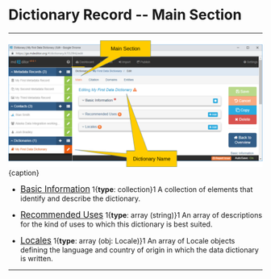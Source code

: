 # Dictionary Record -- Main Section
---

![Dictionary Main Edit Window](/assets/reference/edit-objects/dictionary/main/main-closed.png){caption}

 * [<span class="md-panel" style="font-size: larger">Basic Information</span>](basicInfo-panel.md)  <i class="fa fa-asterisk required" title="Required"> </i> 1{**type**: collection}1  A collection of elements that identify and describe the dictionary.

 * [<span class="md-panel" style="font-size: larger">Recommended Uses</span>](uses-panel.md)  1{**type**: array (string)}1  An array of descriptions for the kind of uses to which this dictionary is best suited. 
 
 * [<span class="md-panel" style="font-size: larger">Locales</span>](locale-panel.md)  1{**type**: array (obj: <span class="md-panel">Locale</span>)}1  An array of <span class="md-panel">Locale</span> objects defining the language and country of origin in which the data dictionary is written.

---
